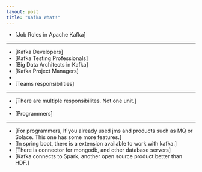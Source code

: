 ```yaml
---
layout: post
title: "Kafka What!"
---
```


- [Job Roles in Apache Kafka]
---
- [Kafka Developers]
- [Kafka Testing Professionals]
- [Big Data Architects in Kafka]
- [Kafka Project Managers]
-
- [Teams responsibilities]
---
- [There are multiple responsibilites. Not one unit.]
-
- [Programmers]
---
- [For programmers, If you already used jms and products such as MQ or Solace. This one has some more features.]
- [In spring boot, there is a extension available to work with kafka.]
- [There is connector for mongodb, and other database servers]
- [Kafka connects to Spark, another open source product better than HDF.]


[kafka-101]: https://www.novatec-gmbh.de/en/blog/kafka-101-series-part-1-introduction-to-kafka/


